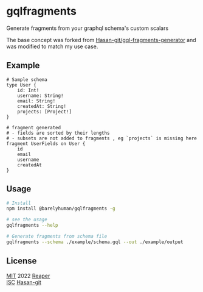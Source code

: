 # gqlfragments

Generate fragments from your graphql schema's custom scalars

The base concept was forked from [Hasan-git/gql-fragments-generator](https://github.com/Hasan-git/gql-fragments-generator) and was modified to match my use case.

## Example

```gql
# Sample schema
type User {
	id: Int!
	username: String!
	email: String!
	createdAt: String!
	projects: [Project!]
}
```

```gql
# fragment generated
# - fields are sorted by their lengths
# - subsets are not added to fragments , eg `projects` is missing here
fragment UserFields on User {
	id
	email
	username
	createdAt
}
```

## Usage

```bash
# Install
npm install @barelyhuman/gqlfragments -g

# see the usage
gqlfragments --help

# Generate fragments from schema file
gqlfragments --schema ./example/schema.gql --out ./example/output
```

## License

[MIT](/LICENSE) 2022 [Reaper](github.com/barelyhuman)  
[ISC](/LICENSE) [Hasan-git](github.com/Hasan-git)
